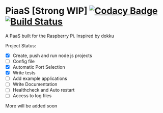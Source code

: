 # PiaaS [Strong WIP] [![Codacy Badge](https://api.codacy.com/project/badge/Grade/033dce0002f642758d8f0634268f6813)](https://www.codacy.com/app/m.granderath/PiaaS?utm_source=github.com&amp;utm_medium=referral&amp;utm_content=magrandera/PiaaS&amp;utm_campaign=Badge_Grade) [![Build Status](https://travis-ci.org/magrandera/PiaaS.svg?branch=master)](https://travis-ci.org/magrandera/PiaaS)

A PaaS built for the Raspberry Pi. Inspired by dokku

Project Status:

- [x] Create, push and run node js projects
- [ ] Config file
- [x] Automatic Port Selection
- [x] Write tests
- [ ] Add example applications
- [ ] Write Documentation
- [ ] Healthcheck and Auto restart
- [ ] Access to log files

More will be added soon
